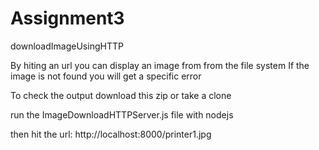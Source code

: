 # Assignment3
downloadImageUsingHTTP

By hiting an url you can display an image from from the file system
If the image is not found you will get a specific error

To check the output download this zip or take a clone

run the ImageDownloadHTTPServer.js file with nodejs

then hit the url: http://localhost:8000/printer1.jpg
